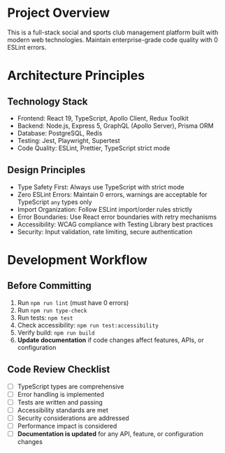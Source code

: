 # Project Overview
This is a full-stack social and sports club management platform built with modern web technologies. Maintain enterprise-grade code quality with 0 ESLint errors.

# Architecture Principles

## Technology Stack
- Frontend: React 19, TypeScript, Apollo Client, Redux Toolkit
- Backend: Node.js, Express 5, GraphQL (Apollo Server), Prisma ORM
- Database: PostgreSQL, Redis
- Testing: Jest, Playwright, Supertest
- Code Quality: ESLint, Prettier, TypeScript strict mode

## Design Principles
- Type Safety First: Always use TypeScript with strict mode
- Zero ESLint Errors: Maintain 0 errors, warnings are acceptable for TypeScript `any` types only
- Import Organization: Follow ESLint import/order rules strictly
- Error Boundaries: Use React error boundaries with retry mechanisms
- Accessibility: WCAG compliance with Testing Library best practices
- Security: Input validation, rate limiting, secure authentication

# Development Workflow

## Before Committing
1. Run `npm run lint` (must have 0 errors)
2. Run `npm run type-check`
3. Run tests: `npm test`
4. Check accessibility: `npm run test:accessibility`
5. Verify build: `npm run build`
6. **Update documentation** if code changes affect features, APIs, or configuration

## Code Review Checklist
- [ ] TypeScript types are comprehensive
- [ ] Error handling is implemented
- [ ] Tests are written and passing
- [ ] Accessibility standards are met
- [ ] Security considerations are addressed
- [ ] Performance impact is considered
- [ ] **Documentation is updated** for any API, feature, or configuration changes
